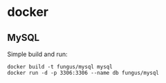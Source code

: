 docker
======
MySQL
-----
Simple build and run: 
```
docker build -t fungus/mysql mysql
docker run -d -p 3306:3306 --name db fungus/mysql 
```
